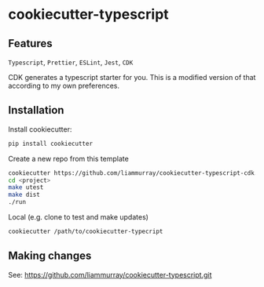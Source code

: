 # cookiecutter-typescript

## Features

`Typescript`, `Prettier`, `ESLint`, `Jest`, `CDK`

CDK generates a typescript starter for you. This is a modified version of that according to my own preferences.

## Installation

Install cookiecutter:

```bash
pip install cookiecutter
```

Create a new repo from this template

```bash
cookiecutter https://github.com/liammurray/cookiecutter-typescript-cdk.git
cd <project>
make utest
make dist
./run
```

Local (e.g. clone to test and make updates)

```bash
cookiecutter /path/to/cookiecutter-typecript
```

## Making changes

See: https://github.com/liammurray/cookiecutter-typescript.git
